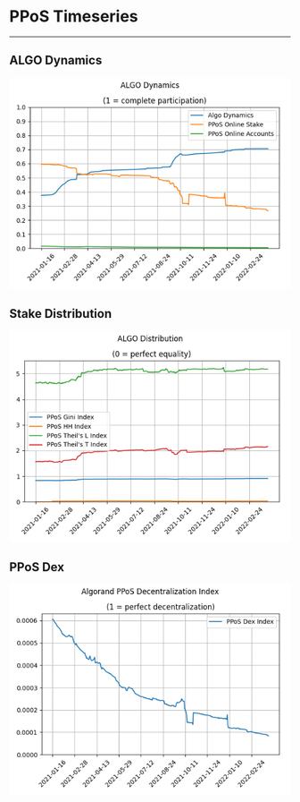 # PPoS Timeseries

---

## ALGO Dynamics

![Timeseries PPoS Dynamics](images/timeseries_algo_dynamics.png)

## Stake Distribution

![Timeseries PPoS Distribution](images/timeseries_algo_distribution.png)

## PPoS Dex

![Timeseries PPoS Dex](images/timeseries_ppos_dex.png)
